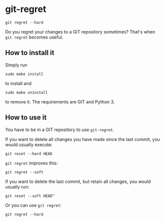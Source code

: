 # git-regret
`git regret --hard`


Do you regret your changes to a GIT repository sometimes? That's when `git regret` becomes useful.

## How to install it ##

Simply run

    sudo make install

to install and

    sudo make uninstall

to remove it.
The requirements are GIT and Python 3.

## How to use it ##

You have to be in a GIT repository to use `git-regret`.

If you want to delete all changes you have made since the last commit, you would usually execute:

    git reset --hard HEAD

`git regret` improves this:

    git regret --soft

If you want to delete the last commit, but retain all changes, you would usually run:

    git reset --soft HEAD^

Or you can use `git regret`:

    git regret --hard
